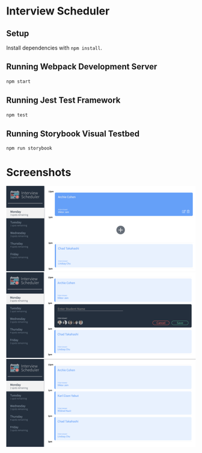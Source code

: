# Interview Scheduler

## Setup

Install dependencies with `npm install`.

## Running Webpack Development Server

```sh
npm start
```

## Running Jest Test Framework

```sh
npm test
```

## Running Storybook Visual Testbed

```sh
npm run storybook
```

# Screenshots
!["Appointments view"](https://github.com/karlyabut/scheduler/blob/master/docs/appointments.png)
!["Adding appointment"](https://github.com/karlyabut/scheduler/blob/master/docs/add-appointment.png)
!["Added appoint ment"](https://github.com/karlyabut/scheduler/blob/master/docs/appointment-added.png)